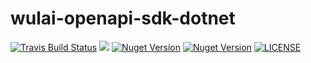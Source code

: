 # wulai-openapi-sdk-dotnet

<a href="https://travis-ci.org/laiye-ai/wulai-openapi-sdk-dotnet"><img src="https://travis-ci.org/laiye-ai/wulai-openapi-sdk-dotnet.svg?branch=dev" alt="Travis Build Status"></a>
<a href="https://codecov.io/gh/laiye-ai/wulai-openapi-sdk-dotnet" alt="Codecov"><img src="https://codecov.io/gh/laiye-ai/wulai-openapi-sdk-dotnet/branch/dev/graph/badge.svg"/></a>
<a href="https://badge.fury.io/nu/Laiye.Nuget.WulAiSDK"><img src="https://badge.fury.io/nu/Laiye.Nuget.WulAiSDK.svg" alt="Nuget Version"></a>
<a href="https://www.nuget.org/packages/Laiye.Nuget.WulAiSDK/"><img src="https://img.shields.io/nuget/dt/Laiye.Nuget.WulAiSDK.svg?label=Nuget%20Download&style=flat" alt="Nuget Version"></a>
<a href="https://github.com/laiye-ai/wulai-openapi-sdk-dotnet/tree/dev/LICENSE"><img src="https://img.shields.io/badge/License-Apache%202.0-blue.svg" alt="LICENSE"></a>